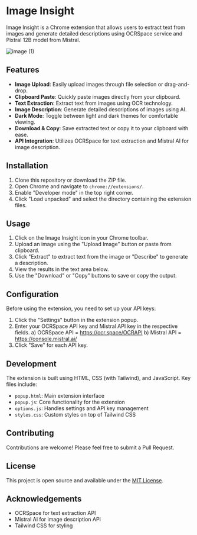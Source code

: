 # Image Insight

Image Insight is a Chrome extension that allows users to extract text from images and generate detailed descriptions using OCRSpace service and Pixtral 12B model from Mistral.

![image (1)](https://github.com/user-attachments/assets/9467da2d-9677-48db-a074-4db3b420e927)


## Features

- **Image Upload**: Easily upload images through file selection or drag-and-drop.
- **Clipboard Paste**: Quickly paste images directly from your clipboard.
- **Text Extraction**: Extract text from images using OCR technology.
- **Image Description**: Generate detailed descriptions of images using AI.
- **Dark Mode**: Toggle between light and dark themes for comfortable viewing.
- **Download & Copy**: Save extracted text or copy it to your clipboard with ease.
- **API Integration**: Utilizes OCRSpace for text extraction and Mistral AI for image description.

## Installation

1. Clone this repository or download the ZIP file.
2. Open Chrome and navigate to `chrome://extensions/`.
3. Enable "Developer mode" in the top right corner.
4. Click "Load unpacked" and select the directory containing the extension files.

## Usage

1. Click on the Image Insight icon in your Chrome toolbar.
2. Upload an image using the "Upload Image" button or paste from clipboard.
3. Click "Extract" to extract text from the image or "Describe" to generate a description.
4. View the results in the text area below.
5. Use the "Download" or "Copy" buttons to save or copy the output.

## Configuration

Before using the extension, you need to set up your API keys:

1. Click the "Settings" button in the extension popup.
2. Enter your OCRSpace API key and Mistral API key in the respective fields.
   a) OCRSpace API = https://ocr.space/OCRAPI
   b) Mistral API = https://console.mistral.ai/
4. Click "Save" for each API key.

## Development

The extension is built using HTML, CSS (with Tailwind), and JavaScript. Key files include:

- `popup.html`: Main extension interface
- `popup.js`: Core functionality for the extension
- `options.js`: Handles settings and API key management
- `styles.css`: Custom styles on top of Tailwind CSS

## Contributing

Contributions are welcome! Please feel free to submit a Pull Request.

## License

This project is open source and available under the [MIT License](LICENSE).

## Acknowledgements

- OCRSpace for text extraction API
- Mistral AI for image description API
- Tailwind CSS for styling
